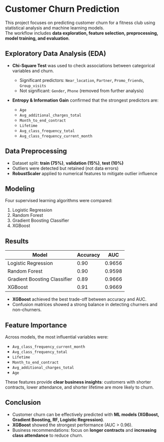 # Customer Churn Prediction

This project focuses on predicting customer churn for a fitness club using statistical analysis and machine learning models.  
The workflow includes **data exploration, feature selection, preprocessing, model training, and evaluation**.


## Exploratory Data Analysis (EDA)

- **Chi-Square Test** was used to check associations between categorical variables and churn.
  - Significant predictors: `Near_location`, `Partner`, `Promo_friends`, `Group_visits`
  - Not significant: `Gender`, `Phone` (removed from further analysis)

- **Entropy & Information Gain** confirmed that the strongest predictors are:
  - `Age`
  - `Avg_additional_charges_total`
  - `Month_to_end_contract`
  - `Lifetime`
  - `Avg_class_frequency_total`
  - `Avg_class_frequency_current_month`


## Data Preprocessing
- Dataset split: **train (75%)**, **validation (15%)**, **test (10%)**
- Outliers were detected but retained (not data errors)
- **RobustScaler** applied to numerical features to mitigate outlier influence


## Modeling
Four supervised learning algorithms were compared:
1. Logistic Regression  
2. Random Forest  
3. Gradient Boosting Classifier  
4. XGBoost  


## Results

| Model                     | Accuracy | AUC    |
|----------------------------|----------|--------|
| Logistic Regression        | 0.90     | 0.9656 |
| Random Forest              | 0.90     | 0.9598 |
| Gradient Boosting Classifier | 0.89   | 0.9666 |
| XGBoost                    | 0.91     | 0.9669 |

- **XGBoost** achieved the best trade-off between accuracy and AUC.  
- Confusion matrices showed a strong balance in detecting churners and non-churners.  


## Feature Importance
Across models, the most influential variables were:
- `Avg_class_frequency_current_month`  
- `Avg_class_frequency_total`  
- `Lifetime`  
- `Month_to_end_contract`  
- `Avg_additional_charges_total`  
- `Age`  

These features provide **clear business insights**: customers with shorter contracts, lower attendance, and shorter lifetime are more likely to churn.


## Conclusion
- Customer churn can be effectively predicted with **ML models (XGBoost, Gradient Boosting, RF, Logistic Regression)**.  
- **XGBoost** showed the strongest performance (AUC > 0.96).  
- Business recommendations: focus on **longer contracts** and **increasing class attendance** to reduce churn.  
